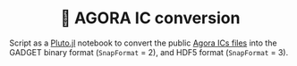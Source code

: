 <div align="center">
    <h1>💱 AGORA IC conversion</h1>
</div>

Script as a [Pluto.jl](https://github.com/fonsp/Pluto.jl) notebook to convert the public [Agora ICs files](https://sites.google.com/site/santacruzcomparisonproject/data) into the GADGET binary format (`SnapFormat` = $2$), and HDF5 format (`SnapFormat` = $3$).
